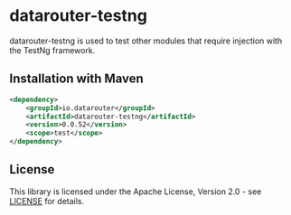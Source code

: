 # datarouter-testng

datarouter-testng is used to test other modules that require injection with the TestNg framework.

## Installation with Maven

```xml
<dependency>
	<groupId>io.datarouter</groupId>
	<artifactId>datarouter-testng</artifactId>
	<version>0.0.52</version>
	<scope>test</scope>
</dependency>
```

## License

This library is licensed under the Apache License, Version 2.0 - see [LICENSE](../LICENSE) for details.
